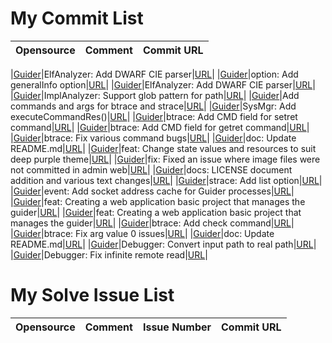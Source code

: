 # My Commit List
|Opensource|Comment|Commit URL|
|-|-|-|

|[Guider](https://github.com/iipeace/guider)|ElfAnalyzer: Add DWARF CIE parser|[URL](https://github.com/iipeace/guider/pull/252)|
|[Guider](https://github.com/iipeace/guider)|option: Add generalInfo option|[URL](https://github.com/iipeace/guider/pull/251)|
|[Guider](https://github.com/iipeace/guider)|ElfAnalyzer: Add DWARF CIE parser|[URL](https://github.com/iipeace/guider/pull/249)|
|[Guider](https://github.com/iipeace/guider)|ImplAnalyzer: Support glob pattern for path|[URL](https://github.com/iipeace/guider/pull/248)|
|[Guider](https://github.com/iipeace/guider)|Add commands and args for btrace and strace|[URL](https://github.com/iipeace/guider/pull/247)|
|[Guider](https://github.com/iipeace/guider)|SysMgr: Add executeCommandRes()|[URL](https://github.com/iipeace/guider/pull/246)|
|[Guider](https://github.com/iipeace/guider)|btrace: Add CMD field for setret command|[URL](https://github.com/iipeace/guider/pull/245)|
|[Guider](https://github.com/iipeace/guider)|btrace: Add CMD field for getret command|[URL](https://github.com/iipeace/guider/pull/244)|
|[Guider](https://github.com/iipeace/guider)|btrace: Fix various command bugs|[URL](https://github.com/iipeace/guider/pull/243)|
|[Guider](https://github.com/iipeace/guider)|doc: Update README.md|[URL](https://github.com/iipeace/guider/pull/242)|
|[Guider](https://github.com/iipeace/guider)|feat: Change state values ​​and resources to suit deep purple theme|[URL](https://github.com/iipeace/guider/pull/241)|
|[Guider](https://github.com/iipeace/guider)|fix: Fixed an issue where image files were not committed in admin web|[URL](https://github.com/iipeace/guider/pull/240)|
|[Guider](https://github.com/iipeace/guider)|docs: LICENSE document addition and various text changes|[URL](https://github.com/iipeace/guider/pull/239)|
|[Guider](https://github.com/iipeace/guider)|strace: Add list option|[URL](https://github.com/iipeace/guider/pull/237)|
|[Guider](https://github.com/iipeace/guider)|event: Add socket address cache for Guider processes|[URL](https://github.com/iipeace/guider/pull/236)|
|[Guider](https://github.com/iipeace/guider)|feat: Creating a web application basic project that manages the guider|[URL](https://github.com/iipeace/guider/pull/235)|
|[Guider](https://github.com/iipeace/guider)|feat: Creating a web application basic project that manages the guider|[URL](https://github.com/iipeace/guider/pull/235)|
|[Guider](https://github.com/iipeace/guider)|btrace: Add check command|[URL](https://github.com/iipeace/guider/pull/233)|
|[Guider](https://github.com/iipeace/guider)|btrace: Fix arg value 0 issues|[URL](https://github.com/iipeace/guider/pull/232)|
|[Guider](https://github.com/iipeace/guider)|doc: Update README.md|[URL](https://github.com/iipeace/guider/pull/231)|
|[Guider](https://github.com/iipeace/guider)|Debugger: Convert input path to real path|[URL](https://github.com/iipeace/guider/pull/231)|
|[Guider](https://github.com/iipeace/guider)|Debugger: Fix infinite remote read|[URL](https://github.com/iipeace/guider/pull/229)|


# My Solve Issue List
|Opensource|Comment|Issue Number|Commit URL|
|-|-|-|-|
